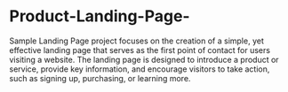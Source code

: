 # Product-Landing-Page-
Sample Landing Page project focuses on the creation of a simple, yet effective landing page that serves as the first point of contact for users visiting a website. The landing page is designed to introduce a product or service, provide key information, and encourage visitors to take action, such as signing up, purchasing, or learning more.
